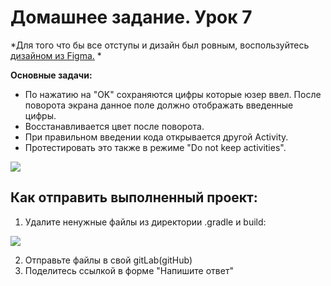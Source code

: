 # Домашнее задание. Урок 7

*Для того что бы все отступы и дизайн был ровным, воспользуйтесь [дизайном из Figma.](https://www.figma.com/file/wUMKwvYvomG7L3OTuerHhf/?node-id=3693%3A292) *

**Основные задачи:**

* По нажатию на "OK" сохраняются цифры которые юзер ввел. После поворота экрана данное поле должно отображать введенные цифры.
* Восстанавливается цвет после поворота.
* При правильном введении кода открывается другой Activity.
* Протестировать это также в режиме "Do not keep activities".

![](https://ucarecdn.com/0d7b82f1-a96f-406f-86a3-79d2c3e0e043/)![](data:image/gif;base64,R0lGODlhAQABAPABAP///wAAACH5BAEKAAAALAAAAAABAAEAAAICRAEAOw== "Click and drag to move")

## Как отправить выполненный проект:

1) Удалите ненужные файлы из директории .gradle и build:

![](https://ucarecdn.com/0499e2b3-4102-4f7a-8a53-6774a145947d/)![](data:image/gif;base64,R0lGODlhAQABAPABAP///wAAACH5BAEKAAAALAAAAAABAAEAAAICRAEAOw== "Click and drag to move")

2) Отправьте файлы в свой gitLab(gitHub)
3) Поделитесь ссылкой в форме "Напишите ответ"
